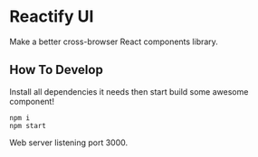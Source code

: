 # Reactify UI

Make a better cross-browser React components library.

## How To Develop

Install all dependencies it needs then start build some awesome component!

```
npm i
npm start
```

Web server listening port 3000.
